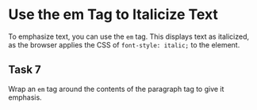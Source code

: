 # Use the em Tag to Italicize Text
To emphasize text, you can use the `em` tag. This displays text as italicized, as the browser applies the CSS of `font-style: italic;` to the element.
## Task 7
Wrap an `em` tag around the contents of the paragraph tag to give it emphasis.

